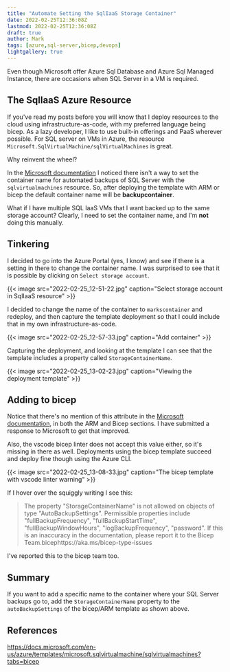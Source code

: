 ```yaml
---
title: "Automate Setting the SqlIaaS Storage Container"
date: 2022-02-25T12:36:08Z
lastmod: 2022-02-25T12:36:08Z
draft: true
author: Mark
tags: [azure,sql-server,bicep,devops]
lightgallery: true
---
```

Even though Microsoft offer Azure Sql Database and Azure Sql Managed Instance, there are occasions when SQL Server in a VM is required.

## The SqlIaaS Azure Resource

If you've read my posts before you will know that I deploy resources to the cloud using infrastructure-as-code, with my preferred language being bicep. As a lazy developer, I like to use built-in offerings and PaaS wherever possible. For SQL server on VMs in Azure, the resource `Microsoft.SqlVirtualMachine/sqlVirtualMachines` is great.

Why reinvent the wheel?

In the [Microsoft documentation](https://docs.microsoft.com/en-us/azure/templates/microsoft.sqlvirtualmachine/sqlvirtualmachines?tabs=bicep) I noticed there isn't a way to set the container name for automated backups of SQL Server with the `sqlvirtualmachines` resource. So, after deploying the template with ARM or bicep the default container name will be **backupcontainer**.

What if I have multiple SQL IaaS VMs that I want backed up to the same storage account? Clearly, I need to set the container name, and I'm **not** doing this manually.

## Tinkering

I decided to go into the Azure Portal (yes, I know) and see if there is a setting in there to change the container name. I was surprised to see that it is possible by clicking on `Select storage account`.

{{< image src="2022-02-25_12-51-22.jpg" caption="Select storage account in SqlIaaS resource" >}}

I decided to change the name of the container to `markscontainer` and redeploy, and then capture the template deployment so that I could include that in my own infrastructure-as-code.


{{< image src="2022-02-25_12-57-33.jpg" caption="Add container" >}}

Capturing the deployment, and looking at the template I can see that the template includes a property called `StorageContainerName`.

{{< image src="2022-02-25_13-02-23.jpg" caption="Viewing the deployment template" >}}

## Adding to bicep

Notice that there's no mention of this attribute in the [Microsoft documentation](https://docs.microsoft.com/en-us/azure/templates/microsoft.sqlvirtualmachine/sqlvirtualmachines?tabs=bicep), in both the ARM and Bicep sections. I have submitted a response to Microsoft to get that improved.

Also, the vscode bicep linter does not accept this value either, so it's missing in there as well. Deployments using the bicep template succeed and deploy fine though using the Azure CLI.

{{< image src="2022-02-25_13-08-33.jpg" caption="The bicep template with vscode linter warning" >}}

If I hover over the squiggly writing I see this:

> The property "StorageContainerName" is not allowed on objects of type "AutoBackupSettings". Permissible properties include "fullBackupFrequency", "fullBackupStartTime", "fullBackupWindowHours", "logBackupFrequency", "password". If this is an inaccuracy in the documentation, please report it to the Bicep Team.bicephttps://aka.ms/bicep-type-issues

I've reported this to the bicep team too.

## Summary

If you want to add a specific name to the container where your SQL Server backups go to, add the `StorageContainerName` property to the `autoBackupSettings` of the bicep/ARM template as shown above.

## References

https://docs.microsoft.com/en-us/azure/templates/microsoft.sqlvirtualmachine/sqlvirtualmachines?tabs=bicep
